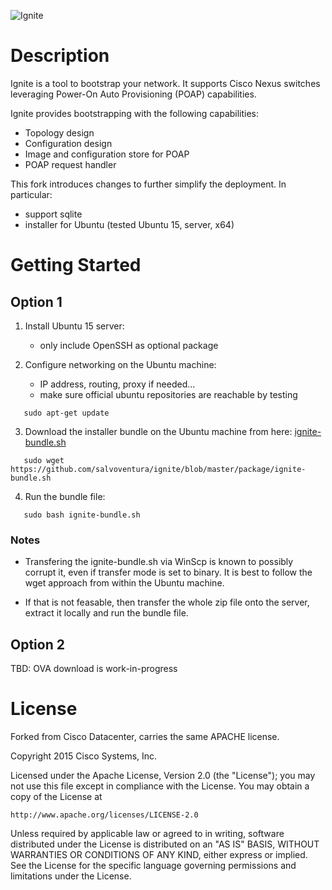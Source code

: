 ![Ignite](https://github.com/salvoventura/ignite/blob/master/dist/images/color-logo.png)

# Description

Ignite is a tool to bootstrap your network. It supports Cisco Nexus switches leveraging Power-On Auto Provisioning (POAP) capabilities.

Ignite provides bootstrapping with the following capabilities:
* Topology design
* Configuration design
* Image and configuration store for POAP
* POAP request handler


This fork introduces changes to further simplify the deployment. In particular:
* support sqlite
* installer for Ubuntu (tested Ubuntu 15, server, x64)

# Getting Started
## Option 1
1. Install Ubuntu 15 server:
   * only include OpenSSH as optional package

2. Configure networking on the Ubuntu machine:
   * IP address, routing, proxy if needed...
   * make sure official ubuntu repositories are reachable by testing
```
   sudo apt-get update
```
3. Download the installer bundle on the Ubuntu machine from here:
   [ignite-bundle.sh](../master/package/ignite-bundle.sh)
```
   sudo wget https://github.com/salvoventura/ignite/blob/master/package/ignite-bundle.sh
```
4. Run the bundle file:
```
   sudo bash ignite-bundle.sh
```

### Notes
* Transfering the ignite-bundle.sh via WinScp is known to possibly corrupt
  it, even if transfer mode is set to binary. It is best to follow the wget
  approach from within the Ubuntu machine.

* If that is not feasable, then transfer the whole zip file onto the server,
  extract it locally and run the bundle file.


## Option 2
   TBD: OVA download is work-in-progress


# License
Forked from Cisco Datacenter, carries the same APACHE license.


Copyright 2015 Cisco Systems, Inc.

Licensed under the Apache License, Version 2.0 (the "License");
you may not use this file except in compliance with the License.
You may obtain a copy of the License at

    http://www.apache.org/licenses/LICENSE-2.0

Unless required by applicable law or agreed to in writing, software
distributed under the License is distributed on an "AS IS" BASIS,
WITHOUT WARRANTIES OR CONDITIONS OF ANY KIND, either express or implied.
See the License for the specific language governing permissions and
limitations under the License.
